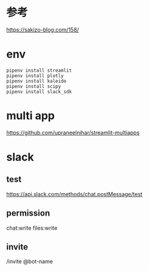 # 参考
https://sakizo-blog.com/158/

# env
```
pipenv install streamlit
pipenv install plotly
pipenv install kaleido
pipenv install scipy
pipenv install slack_sdk
```

# multi app
https://github.com/upraneelnihar/streamlit-multiapps

# slack
## test
https://api.slack.com/methods/chat.postMessage/test

## permission
chat:write
files:write

## invite
/invite @bot-name
